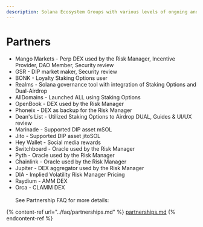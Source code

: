 ```yaml
---
description: Solana Ecosystem Groups with various levels of ongoing and future partnership
---
```


# Partners

* Mango Markets - Perp DEX used by the Risk Manager, Incentive Provider, DAO Member, Security review
* GSR - DIP market maker, Security review
* BONK - Loyalty Staking Options user
* Realms - Solana governance tool with integration of Staking Options and Dual-Airdrop
* AllDomains - Launched ALL using Staking Options
* OpenBook - DEX used by the Risk Manager
* Phoneix - DEX as backup for the Risk Manager
* Dean's List - Utilized Staking Options to Airdrop DUAL, Guides & UI/UX review
* Marinade - Supported DIP asset mSOL
* Jito - Supported DIP asset jitoSOL
* Hey Wallet - Social media rewards
* Switchboard - Oracle used by the Risk Manager
* Pyth - Oracle used by the Risk Manager
* Chainlink - Oracle used by the Risk Manager
* Jupiter - DEX aggregator used by the Risk Manager
* DIA - Implied Volatility Risk Manager Pricing
* Raydium - AMM DEX
* Orca - CLAMM DEX\
  \
  See Partnership FAQ for more details:

{% content-ref url="../faq/partnerships.md" %}
[partnerships.md](../faq/partnerships.md)
{% endcontent-ref %}
